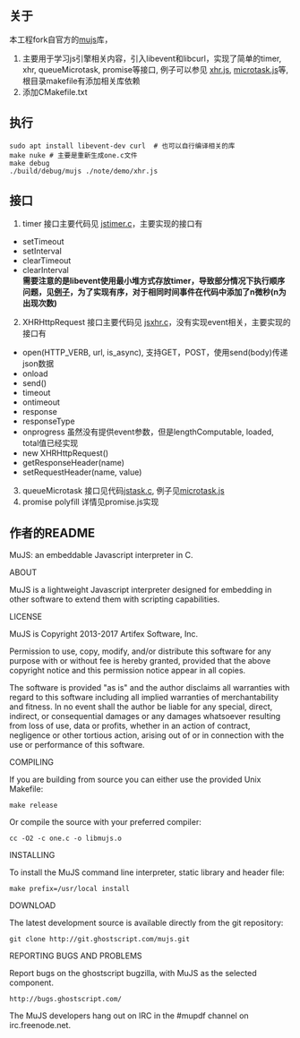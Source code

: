 ## 关于
本工程fork自官方的[mujs](https://github.com/ccxvii/mujs)库，
1. 主要用于学习js引擎相关内容，引入libevent和libcurl，实现了简单的timer, xhr, queueMicrotask, promise等接口, 例子可以参见 [xhr.js](./note/demo/xhr.js), [microtask.js](./note/demo/microtask.js)等, 根目录makefile有添加相关库依赖  
2. 添加CMakefile.txt
## 执行
```shell
sudo apt install libevent-dev curl  # 也可以自行编译相关的库
make nuke # 主要是重新生成one.c文件
make debug
./build/debug/mujs ./note/demo/xhr.js
```
## 接口
1. timer
接口主要代码见 [jstimer.c](./jstimer.c)，主要实现的接口有
- setTimeout
- setInterval
- clearTimeout
- clearInterval  
**需要注意的是libevent使用最小堆方式存放timer，导致部分情况下执行顺序问题，见[例子](./note/demo/libuv/simple.c)，为了实现有序，对于相同时间事件在代码中添加了n微秒(n为出现次数)**
2. XHRHttpRequest
接口主要代码见 [jsxhr.c](./jsxhr.c)，没有实现event相关，主要实现的接口有
- open(HTTP_VERB, url, is_async), 支持GET，POST，使用send(body)传递json数据
- onload
- send()
- timeout
- ontimeout
- response
- responseType
- onprogress 虽然没有提供event参数，但是lengthComputable, loaded, total值已经实现
- new XHRHttpRequest()
- getResponseHeader(name)
- setRequestHeader(name, value)
3. queueMicrotask
接口见代码[jstask.c](./jstask.c), 例子见[microtask.js](./note/demo/microtask.js)
4. promise polyfill
详情见promise.js实现

## 作者的README
MuJS: an embeddable Javascript interpreter in C.

ABOUT

MuJS is a lightweight Javascript interpreter designed for embedding in
other software to extend them with scripting capabilities.

LICENSE

MuJS is Copyright 2013-2017 Artifex Software, Inc.

Permission to use, copy, modify, and/or distribute this software for any
purpose with or without fee is hereby granted, provided that the above
copyright notice and this permission notice appear in all copies.

The software is provided "as is" and the author disclaims all warranties with
regard to this software including all implied warranties of merchantability
and fitness. In no event shall the author be liable for any special, direct,
indirect, or consequential damages or any damages whatsoever resulting from
loss of use, data or profits, whether in an action of contract, negligence
or other tortious action, arising out of or in connection with the use or
performance of this software.

COMPILING

If you are building from source you can either use the provided Unix Makefile:

	make release

Or compile the source with your preferred compiler:

	cc -O2 -c one.c -o libmujs.o

INSTALLING

To install the MuJS command line interpreter, static library and header file:

	make prefix=/usr/local install

DOWNLOAD

The latest development source is available directly from the git repository:

	git clone http://git.ghostscript.com/mujs.git

REPORTING BUGS AND PROBLEMS

Report bugs on the ghostscript bugzilla, with MuJS as the selected component.

	http://bugs.ghostscript.com/

The MuJS developers hang out on IRC in the #mupdf channel on irc.freenode.net.
